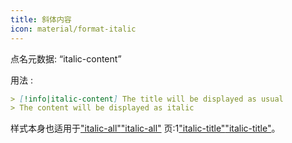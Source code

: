 ```yaml
---
title: 斜体内容
icon: material/format-italic
---
```


点名元数据: “italic-content”

用法 :

```md
> [!info|italic-content] The title will be displayed as usual
> The content will be displayed as italic
```

样式本身也适用于["italic-all"](../combined-styling/page-18.md)["italic-all"](../combined-styling/page-18.md)
页:1["italic-title"](../title-styling/page-18.md)["italic-title"](../title-styling/page-18.md)。

